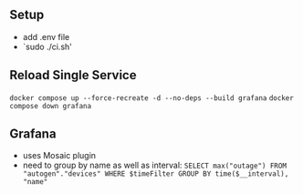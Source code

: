 ## Setup
- add .env file
- `sudo ./ci.sh'

## Reload Single Service
`docker compose up --force-recreate -d --no-deps --build grafana`
`docker compose down grafana`


## Grafana
- uses Mosaic plugin
- need to group by name as well as interval: `SELECT max("outage") FROM "autogen"."devices" WHERE $timeFilter GROUP BY time($__interval), "name"`
